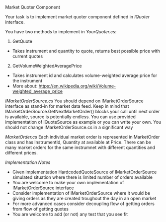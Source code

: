 ﻿Market Quoter Component

Your task is to implement market quoter component defined in *IQuoter* interface.

You have two methods to implement in *YourQuoter.cs*:
1. GetQuote
  - Takes instrument and quantity to quote, returns best possible price with current quotes
2. GetVolumeWeightedAveragePrice
  - Takes instrument id and calculates volume-weighted average price for the instrument
  - More about: https://en.wikipedia.org/wiki/Volume-weighted_average_price

*IMarketOrderSource.cs*
You should depend on IMarketOrderSource interface as stand-in for market data feed. Keep in mind that IMarketOrderSource.GetNextMarketOrder() blocks your call until next order is available, source is potentially endless.
You can use provided implementation of IQuoteSource as example or you can write your own.
You should not change IMarketOrderSource.cs in a significant way

*MarketOrder.cs*
Each individual market order is represented in MarketOrder class and has InstrumentId, Quantity at available at Price.
There can be many market orders for the same instrumnet with different quantities and different prices.

*Implementation Notes*
- Given implementation HardcodedQuoteSource of IMarketOrderSource simulated situation where there is limited number of orders available
- You are welcome to make your own implementation of IMarketOrderSource interface
- Consider implementation of IMarketOrderSource where it would be giving orders as they are created troughout the day in an open market
- For more advanced cases consider decoupling flow of getting orders from flow of getting quotes
- You are welcome to add (or not) any test that you see fit
